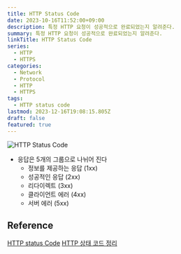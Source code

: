 ```yaml
---
title: HTTP Status Code
date: 2023-10-16T11:52:00+09:00
description: 특정 HTTP 요청이 성공적으로 완료되었는지 알려준다.
summary: 특정 HTTP 요청이 성공적으로 완료되었는지 알려준다.
linkTitle: HTTP Status Code
series:
  - HTTP
  - HTTPS
categories:
  - Network
  - Protocol
  - HTTP
  - HTTPS
tags:
  - HTTP status code
lastmod: 2023-12-16T19:08:15.805Z
draft: false
featured: true
---
```


![HTTP Status Code](media/images/http-status-code.webp "https://octaviocode.medium.com/http-status-code-2a5622ea52a4")

- 응답은 5개의 그룹으로 나뉘어 진다
  - 정보를 제공하는 응답 (1xx)
  - 성공적인 응답 (2xx)
  - 리다이렉트 (3xx)
  - 클라이언트 에러 (4xx)
  - 서버 에러 (5xx)

## Reference

[HTTP status Code](https://developer.mozilla.org/ko/docs/Web/HTTP/Status)
[HTTP 상태 코드 정리](https://www.whatap.io/ko/blog/40/index.html)
